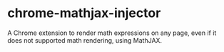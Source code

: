# chrome-mathjax-injector
A Chrome extension to render math expressions on any page, even if it does not supported math rendering, using MathJAX.
